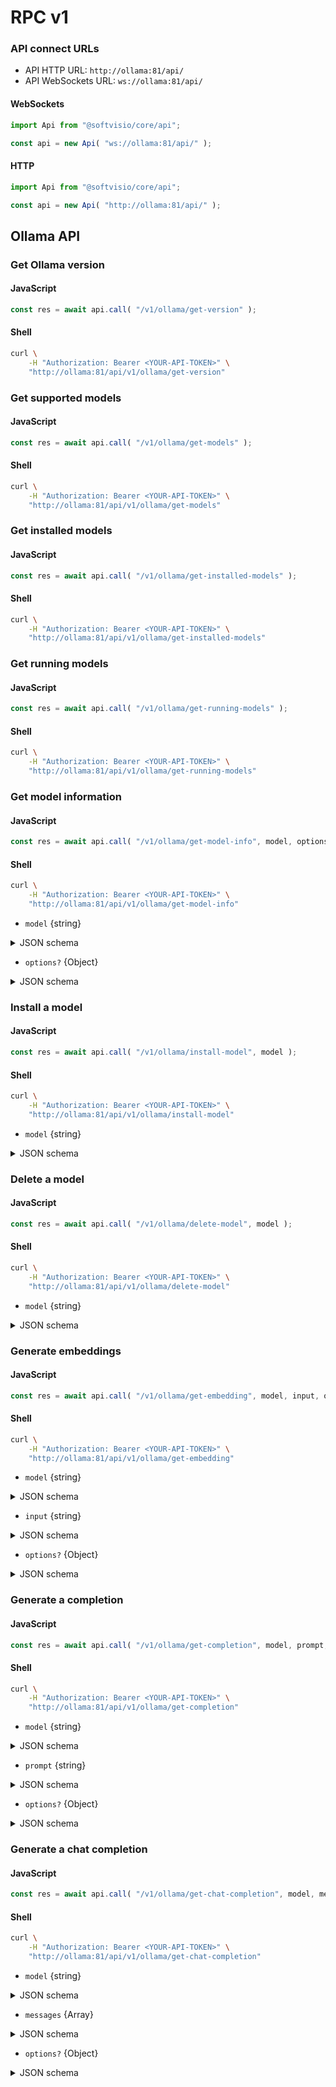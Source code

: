 # RPC v1

### API connect URLs

- API HTTP URL: `http://ollama:81/api/`
- API WebSockets URL: `ws://ollama:81/api/`

<!-- tabs:start -->

#### **WebSockets**

```javascript
import Api from "@softvisio/core/api";

const api = new Api( "ws://ollama:81/api/" );
```

#### **HTTP**

```javascript
import Api from "@softvisio/core/api";

const api = new Api( "http://ollama:81/api/" );
```

<!-- tabs:end -->

## Ollama API

### Get Ollama version

<!-- tabs:start -->

#### **JavaScript**

```javascript
const res = await api.call( "/v1/ollama/get-version" );
```

#### **Shell**

```sh
curl \
    -H "Authorization: Bearer <YOUR-API-TOKEN>" \
    "http://ollama:81/api/v1/ollama/get-version"
```

<!-- tabs:end -->

### Get supported models

<!-- tabs:start -->

#### **JavaScript**

```javascript
const res = await api.call( "/v1/ollama/get-models" );
```

#### **Shell**

```sh
curl \
    -H "Authorization: Bearer <YOUR-API-TOKEN>" \
    "http://ollama:81/api/v1/ollama/get-models"
```

<!-- tabs:end -->

### Get installed models

<!-- tabs:start -->

#### **JavaScript**

```javascript
const res = await api.call( "/v1/ollama/get-installed-models" );
```

#### **Shell**

```sh
curl \
    -H "Authorization: Bearer <YOUR-API-TOKEN>" \
    "http://ollama:81/api/v1/ollama/get-installed-models"
```

<!-- tabs:end -->

### Get running models

<!-- tabs:start -->

#### **JavaScript**

```javascript
const res = await api.call( "/v1/ollama/get-running-models" );
```

#### **Shell**

```sh
curl \
    -H "Authorization: Bearer <YOUR-API-TOKEN>" \
    "http://ollama:81/api/v1/ollama/get-running-models"
```

<!-- tabs:end -->

### Get model information

<!-- tabs:start -->

#### **JavaScript**

```javascript
const res = await api.call( "/v1/ollama/get-model-info", model, options? );
```

#### **Shell**

```sh
curl \
    -H "Authorization: Bearer <YOUR-API-TOKEN>" \
    "http://ollama:81/api/v1/ollama/get-model-info"
```

<!-- tabs:end -->

- `model` {string}

<details>
    <summary>JSON schema</summary>

<!-- tabs:start -->

#### **JSON**

```json
{
    "type": "string"
}
```

#### **YAML**

```yaml
type: string
```

<!-- tabs:end -->

</details>

- `options?` {Object}

<details>
    <summary>JSON schema</summary>

<!-- tabs:start -->

#### **JSON**

```json
{
    "type": "object",
    "properties": {
        "verbose": {
            "type": "boolean"
        }
    },
    "additionalProperties": false
}
```

#### **YAML**

```yaml
type: object
properties:
  verbose:
    type: boolean
additionalProperties: false
```

<!-- tabs:end -->

</details>

### Install a model

<!-- tabs:start -->

#### **JavaScript**

```javascript
const res = await api.call( "/v1/ollama/install-model", model );
```

#### **Shell**

```sh
curl \
    -H "Authorization: Bearer <YOUR-API-TOKEN>" \
    "http://ollama:81/api/v1/ollama/install-model"
```

<!-- tabs:end -->

- `model` {string}

<details>
    <summary>JSON schema</summary>

<!-- tabs:start -->

#### **JSON**

```json
{
    "type": "string"
}
```

#### **YAML**

```yaml
type: string
```

<!-- tabs:end -->

</details>

### Delete a model

<!-- tabs:start -->

#### **JavaScript**

```javascript
const res = await api.call( "/v1/ollama/delete-model", model );
```

#### **Shell**

```sh
curl \
    -H "Authorization: Bearer <YOUR-API-TOKEN>" \
    "http://ollama:81/api/v1/ollama/delete-model"
```

<!-- tabs:end -->

- `model` {string}

<details>
    <summary>JSON schema</summary>

<!-- tabs:start -->

#### **JSON**

```json
{
    "type": "string"
}
```

#### **YAML**

```yaml
type: string
```

<!-- tabs:end -->

</details>

### Generate embeddings

<!-- tabs:start -->

#### **JavaScript**

```javascript
const res = await api.call( "/v1/ollama/get-embedding", model, input, options? );
```

#### **Shell**

```sh
curl \
    -H "Authorization: Bearer <YOUR-API-TOKEN>" \
    "http://ollama:81/api/v1/ollama/get-embedding"
```

<!-- tabs:end -->

- `model` {string}

<details>
    <summary>JSON schema</summary>

<!-- tabs:start -->

#### **JSON**

```json
{
    "type": "string"
}
```

#### **YAML**

```yaml
type: string
```

<!-- tabs:end -->

</details>

- `input` {string}

<details>
    <summary>JSON schema</summary>

<!-- tabs:start -->

#### **JSON**

```json
{
    "type": "string"
}
```

#### **YAML**

```yaml
type: string
```

<!-- tabs:end -->

</details>

- `options?` {Object}

<details>
    <summary>JSON schema</summary>

<!-- tabs:start -->

#### **JSON**

```json
{
    "type": "object",
    "properties": {
        "truncate": {
            "type": "boolean"
        },
        "keep_alive": {
            "type": "string",
            "format": "interval"
        },
        "options": {
            "type": "object"
        }
    },
    "additionalProperties": false,
    "required": []
}
```

#### **YAML**

```yaml
type: object
properties:
  truncate:
    type: boolean
  keep_alive:
    type: string
    format: interval
  options:
    type: object
additionalProperties: false
required: []
```

<!-- tabs:end -->

</details>

### Generate a completion

<!-- tabs:start -->

#### **JavaScript**

```javascript
const res = await api.call( "/v1/ollama/get-completion", model, prompt, options? );
```

#### **Shell**

```sh
curl \
    -H "Authorization: Bearer <YOUR-API-TOKEN>" \
    "http://ollama:81/api/v1/ollama/get-completion"
```

<!-- tabs:end -->

- `model` {string}

<details>
    <summary>JSON schema</summary>

<!-- tabs:start -->

#### **JSON**

```json
{
    "type": "string"
}
```

#### **YAML**

```yaml
type: string
```

<!-- tabs:end -->

</details>

- `prompt` {string}

<details>
    <summary>JSON schema</summary>

<!-- tabs:start -->

#### **JSON**

```json
{
    "type": "string"
}
```

#### **YAML**

```yaml
type: string
```

<!-- tabs:end -->

</details>

- `options?` {Object}

<details>
    <summary>JSON schema</summary>

<!-- tabs:start -->

#### **JSON**

```json
{
    "type": "object",
    "properties": {
        "suffix": {
            "type": "string"
        },
        "images": {
            "type": "array",
            "items": {
                "type": "string"
            },
            "minItems": 1
        },
        "options": {
            "type": "object"
        },
        "template": {
            "type": "string"
        },
        "raw": {
            "type": "boolean"
        },
        "keep_alive": {
            "type": "string",
            "format": "interval"
        }
    },
    "additionalProperties": false,
    "required": []
}
```

#### **YAML**

```yaml
type: object
properties:
  suffix:
    type: string
  images:
    type: array
    items:
      type: string
    minItems: 1
  options:
    type: object
  template:
    type: string
  raw:
    type: boolean
  keep_alive:
    type: string
    format: interval
additionalProperties: false
required: []
```

<!-- tabs:end -->

</details>

### Generate a chat completion

<!-- tabs:start -->

#### **JavaScript**

```javascript
const res = await api.call( "/v1/ollama/get-chat-completion", model, messages, options? );
```

#### **Shell**

```sh
curl \
    -H "Authorization: Bearer <YOUR-API-TOKEN>" \
    "http://ollama:81/api/v1/ollama/get-chat-completion"
```

<!-- tabs:end -->

- `model` {string}

<details>
    <summary>JSON schema</summary>

<!-- tabs:start -->

#### **JSON**

```json
{
    "type": "string"
}
```

#### **YAML**

```yaml
type: string
```

<!-- tabs:end -->

</details>

- `messages` {Array}

<details>
    <summary>JSON schema</summary>

<!-- tabs:start -->

#### **JSON**

```json
{
    "type": "array",
    "items": {
        "type": "object",
        "properties": {
            "role": {
                "enum": [
                    "system",
                    "user",
                    "assistant",
                    "tool"
                ]
            },
            "content": {
                "type": "string"
            },
            "images": {
                "type": "array",
                "items": {
                    "type": "string"
                },
                "minItems": 1
            },
            "tool_calls": {
                "type": "array"
            }
        },
        "additionalProperties": false,
        "required": [
            "role",
            "content"
        ]
    },
    "minItems": 1
}
```

#### **YAML**

```yaml
type: array
items:
  type: object
  properties:
    role:
      enum:
        - system
        - user
        - assistant
        - tool
    content:
      type: string
    images:
      type: array
      items:
        type: string
      minItems: 1
    tool_calls:
      type: array
  additionalProperties: false
  required:
    - role
    - content
minItems: 1
```

<!-- tabs:end -->

</details>

- `options?` {Object}

<details>
    <summary>JSON schema</summary>

<!-- tabs:start -->

#### **JSON**

```json
{
    "type": "object",
    "properties": {
        "tools": {
            "type": "array"
        },
        "options": {
            "type": "object"
        },
        "keep_alive": {
            "type": "string",
            "format": "interval"
        }
    },
    "additionalProperties": false,
    "required": []
}
```

#### **YAML**

```yaml
type: object
properties:
  tools:
    type: array
  options:
    type: object
  keep_alive:
    type: string
    format: interval
additionalProperties: false
required: []
```

<!-- tabs:end -->

</details>
